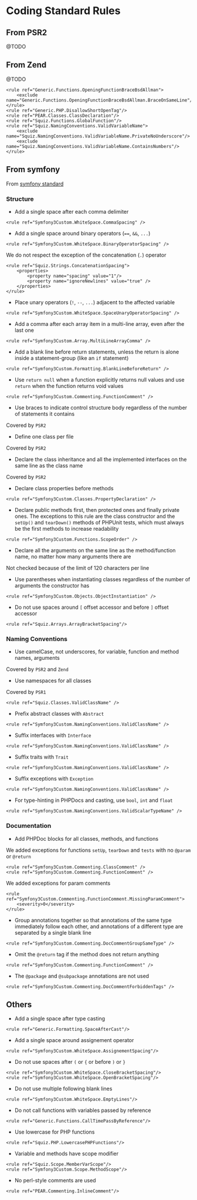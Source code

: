 # Coding Standard Rules
## From PSR2

@TODO

## From Zend

@TODO

```
<rule ref="Generic.Functions.OpeningFunctionBraceBsdAllman">
    <exclude name="Generic.Functions.OpeningFunctionBraceBsdAllman.BraceOnSameLine"/>
</rule>
<rule ref="Generic.PHP.DisallowShortOpenTag"/>
<rule ref="PEAR.Classes.ClassDeclaration"/>
<rule ref="Squiz.Functions.GlobalFunction"/>
<rule ref="Squiz.NamingConventions.ValidVariableName">
    <exclude name="Squiz.NamingConventions.ValidVariableName.PrivateNoUnderscore"/>
    <exclude name="Squiz.NamingConventions.ValidVariableName.ContainsNumbers"/>
</rule>
```

## From symfony
From [symfony standard](http://symfony.com/doc/current/contributing/code/standards.html)

### Structure
- Add a single space after each comma delimiter

```
<rule ref="Symfony3Custom.WhiteSpace.CommaSpacing" />
```

- Add a single space around binary operators (`==`, `&&`, `...`)

```
<rule ref="Symfony3Custom.WhiteSpace.BinaryOperatorSpacing" />
```

We do not respect the exception of the concatenation (`.`) operator
```
<rule ref="Squiz.Strings.ConcatenationSpacing">
    <properties>
        <property name="spacing" value="1"/>
        <property name="ignoreNewlines" value="true" />
    </properties>
</rule>
```

- Place unary operators (`!`, `--`, `...`) adjacent to the affected variable

```
<rule ref="Symfony3Custom.WhiteSpace.SpaceUnaryOperatorSpacing" />
```

- Add a comma after each array item in a multi-line array, even after the last one

```
<rule ref="Symfony3Custom.Array.MultiLineArrayComma" />
```

- Add a blank line before return statements,
 unless the return is alone inside a statement-group (like an `if` statement)

```
<rule ref="Symfony3Custom.Formatting.BlankLineBeforeReturn" />
```

- Use `return null` when a function explicitly returns null values
 and use `return` when the function returns void values

```
<rule ref="Symfony3Custom.Commenting.FunctionComment" />
```

- Use braces to indicate control structure body regardless of the number of statements it contains

Covered by `PSR2`

- Define one class per file

Covered by `PSR2`

- Declare the class inheritance and all the implemented interfaces on the same line as the class name

Covered by `PSR2`

- Declare class properties before methods

```
<rule ref="Symfony3Custom.Classes.PropertyDeclaration" />
```

- Declare public methods first, then protected ones and finally private ones.
 The exceptions to this rule are the class constructor and the `setUp()` and `tearDown()` methods of PHPUnit tests,
  which must always be the first methods to increase readability

```
<rule ref="Symfony3Custom.Functions.ScopeOrder" />
```

- Declare all the arguments on the same line as the method/function name,
 no matter how many arguments there are

Not checked because of the limit of 120 characters per line

- Use parentheses when instantiating classes regardless of the number of arguments the constructor has

```
<rule ref="Symfony3Custom.Objects.ObjectInstantiation" />
```

- Do not use spaces around `[` offset accessor and before `]` offset accessor

```
<rule ref="Squiz.Arrays.ArrayBracketSpacing"/>
```

### Naming Conventions

- Use camelCase, not underscores, for variable, function and method names, arguments

Covered by `PSR2` and `Zend`

- Use namespaces for all classes

Covered by `PSR1`
```
<rule ref="Squiz.Classes.ValidClassName" />
```

- Prefix abstract classes with `Abstract`

```
<rule ref="Symfony3Custom.NamingConventions.ValidClassName" />
```

- Suffix interfaces with `Interface`

```
<rule ref="Symfony3Custom.NamingConventions.ValidClassName" />
```

- Suffix traits with `Trait`

```
<rule ref="Symfony3Custom.NamingConventions.ValidClassName" />
```

- Suffix exceptions with `Exception`

```
<rule ref="Symfony3Custom.NamingConventions.ValidClassName" />
```

- For type-hinting in PHPDocs and casting, use `bool`, `int` and `float`

```
<rule ref="Symfony3Custom.NamingConventions.ValidScalarTypeName" />
```

### Documentation

- Add PHPDoc blocks for all classes, methods, and functions

We added exceptions for functions `setUp`, `tearDown` and `tests` with no `@param` or `@return`
```
<rule ref="Symfony3Custom.Commenting.ClassComment" />
<rule ref="Symfony3Custom.Commenting.FunctionComment" />
```

We added exceptions for param comments
```
<rule ref="Symfony3Custom.Commenting.FunctionComment.MissingParamComment">
    <severity>0</severity>
</rule>
```

- Group annotations together so that annotations of the same type immediately follow each other,
 and annotations of a different type are separated by a single blank line

```
<rule ref="Symfony3Custom.Commenting.DocCommentGroupSameType" />
```

- Omit the `@return` tag if the method does not return anything

```
<rule ref="Symfony3Custom.Commenting.FunctionComment" />
```

- The `@package` and `@subpackage` annotations are not used

```
<rule ref="Symfony3Custom.Commenting.DocCommentForbiddenTags" />
```

## Others

- Add a single space after type casting

```
<rule ref="Generic.Formatting.SpaceAfterCast"/>
```

- Add a single space around assignement operator

```
<rule ref="Symfony3Custom.WhiteSpace.AssignementSpacing"/>
```

- Do not use spaces after `(` or `{` or before `)` or `}`

```
<rule ref="Symfony3Custom.WhiteSpace.CloseBracketSpacing"/>
<rule ref="Symfony3Custom.WhiteSpace.OpenBracketSpacing"/>
```

- Do not use multiple following blank lines

```
<rule ref="Symfony3Custom.WhiteSpace.EmptyLines"/>
```

- Do not call functions with variables passed by reference

```
<rule ref="Generic.Functions.CallTimePassByReference"/>
```

- Use lowercase for PHP functions

```
<rule ref="Squiz.PHP.LowercasePHPFunctions"/>
```

- Variable and methods have scope modifier

```
<rule ref="Squiz.Scope.MemberVarScope"/>
<rule ref="Symfony3Custom.Scope.MethodScope"/>
```

- No perl-style comments are used

```
<rule ref="PEAR.Commenting.InlineComment"/>
```
